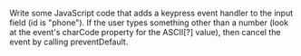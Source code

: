 Write some JavaScript code that adds a keypress event handler to the input field (id is "phone").
If the user types something other than a number
(look at the event's charCode property for the ASCII[?] value),
then cancel the event by calling preventDefault.
